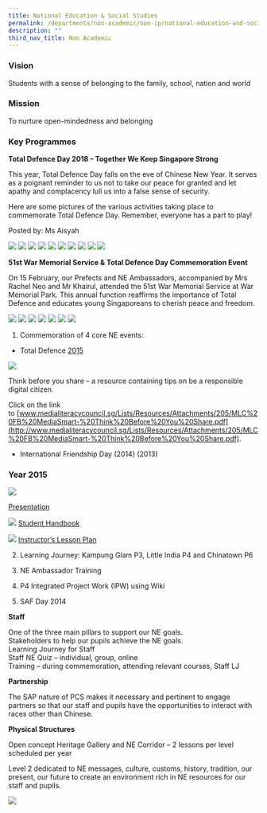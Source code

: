 ```yaml
---
title: National Education & Social Studies
permalink: /departments/non-academic/non-ip/national-education-and-social-studies/
description: ""
third_nav_title: Non Academic
---
```

### Vision

Students with a sense of belonging to the family, school, nation and world

### Mission

To nurture open-mindedness and belonging


### Key Programmes



**Total Defence Day 2018 – Together We Keep Singapore Strong**

This year, Total Defence Day falls on the eve of Chinese New Year. It serves as a poignant reminder to us not to take our peace for granted and let apathy and complacency lull us into a false sense of security.

Here are some pictures of the various activities taking place to commemorate Total Defence Day. Remember, everyone has a part to play!

Posted by: Ms Aisyah

![](/images/XQUY5711.jpg)
![](/images/RNYA1305.jpg)
![](/images/QSOD1217.jpg)
![](/images/IMG_4431.jpg)
![](/images/IMG_4421.jpg)
![](/images/IMG_4420.jpg)
![](/images/IMG_4417.jpg)
![](/images/IMG_4412.jpg)
![](/images/20180214_111217.jpg)
![](/images/20180208_130145.jpg)

**51st&nbsp;War Memorial Service &amp; Total Defence Day Commemoration Event**

On 15 February, our Prefects and NE Ambassadors, accompanied by Mrs Rachel Neo and Mr Khairul, attended the 51st&nbsp;War Memorial Service at War Memorial Park. This annual function reaffirms the importance of Total Defence and educates young Singaporeans to cherish peace and freedom.

![](/images/20180215_101447.jpg)
![](/images/20180215_080005.jpg)
![](/images/20180215_090908.jpg)
![](/images/20180215_095110.jpg)
![](/images/20180215_100226.jpg)
![](/images/20180215_100735.jpg)
![](/images/20180215_101343.jpg)


1. Commemoration of 4 core NE events:

*   Total Defence [2015](/files/Total_Defence_Day_at_Poi_Ching_v2-1-1.pdf)

![](/images/poster_on_smart_digital_citizen.jpg)

Think before you share – a resource containing tips on be a responsible digital citizen.

Click on the link to&nbsp;[www.medialiteracycouncil.sg/Lists/Resources/Attachments/205/MLC%20FB%20MediaSmart-%20Think%20Before%20You%20Share.pdf](http://www.medialiteracycouncil.sg/Lists/Resources/Attachments/205/MLC%20FB%20MediaSmart-%20Think%20Before%20You%20Share.pdf).

*   International Friendship Day&nbsp;(2014)&nbsp;(2013)

### Year 2015

![](/images/DF01.png)

[Presentation](/files/OnlineSafetyandSecurity-Class2-Presentation.pdf)

![](/images/df02.png)
[Student Handbook](/files/OnlineSafetyandSecurity-Class2-StudentHandbook.pdf)

![](/images/df03.png)
[Instructor’s Lesson Plan](/files/OnlineSafetyandSecurity-Class2-TeachingGuide-1.pdf)

2. Learning Journey:&nbsp;Kampung Glam P3,&nbsp;Little India P4 and Chinatown P6

3. NE Ambassador Training

4. P4 Integrated Project Work (IPW) using Wiki

5. SAF Day 2014


**Staff**

One of the three main pillars to support our NE goals. <br>
Stakeholders to help our pupils achieve the NE goals. <br>
Learning Journey for Staff <br>
Staff NE Quiz – individual, group, online <br>
Training – during commemoration, attending relevant courses, Staff LJ

**Partnership**

The SAP nature of PCS makes it necessary and pertinent to engage partners so that our staff and pupils have the opportunities to interact with races other than Chinese.

**Physical Structures**

Open concept Heritage Gallery and NE Corridor – 2 lessons per level scheduled per year

Level 2 dedicated to NE messages, culture, customs, history, tradition, our present, our future to create an environment rich in NE resources for our staff and pupils.

![](/images/goal.jpg)